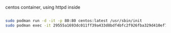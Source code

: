 
centos container, using httpd inside

```bash

sudo podman run -d -it -p 80:80 centos:latest /usr/sbin/init
sudo podman exec -it 29555a1693dc011ff39a433d8bdf4bfc2f926fba329d410ef7f71e866fe038f9 /bin/bash

```
